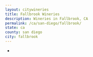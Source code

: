 ```yaml
---
layout: citywineries
title: Fallbrook Wineries
description: Wineries in Fallbrook, CA
permalink: /ca/san-diego/fallbrook/
state: ca
county: san diego
city: fallbrook
---
```

-
